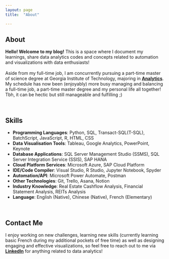 ```yaml
---
layout: page
title:  "About"

---
```


## About
**Hello! Welcome to my blog!** This is a space where I document my learnings, share data analytics codes and concepts related to automation and visualizations with data enthusiasts! 
<br><br> 
Aside from my full-time job, I am concurrently pursuing a part-time master of science degree at Georgia Institute of Technology, majoring in **[Analytics][Analytics]**. My schedule has now been (enjoyably) more busy managing and balancing a full-time job, a part-time master degree and my personal life all together! Tbh, it can be hectic but still manageable and fulfilling ;)  

<br>

## Skills

+ **Programming Languages**: Python, SQL, Transact-SQL(T-SQL), BatchScript, JavaScript, R, HTML, CSS
+ **Data Visualisation Tools**: Tableau, Google Analytics, PowerPoint, Keynote
+ **Database Applications**:  SQL Server Management Studio (SSMS), SQL Server Integration Service (SSIS), SAP HANA
+ **Cloud Platform Services**: Microsoft Azure, SAP Cloud Platform
+ **IDE/Code Compiler**:     Visual Studio, R Studio, Jupyter Notebook, Spyder
+ **Automation/API**:        Microsoft Power Automate, Postman
+ **Other Technologies**:    Git, Trello, Asana, Notion 
+ **Industry Knowledge**:    Real Estate Cashflow Analysis, Financial Statement Analysis, REITs Analysis
+ **Language**:              English (Native), Chinese (Native), French (Elementary)

<br>

## Contact Me
I enjoy working on new challenges, learning new skills (currently learning basic French during my additional pockets of free time) as well as designing engaging and effective visualizations, so feel free to reach out to me via **[LinkedIn][Linkedin]** for anything related to data analytics! 

<br>
<br>


[Linkedin]: https://www.linkedin.com/in/jamieluqh
[Analytics]: https://pe.gatech.edu/degrees/analytics/curriculum

